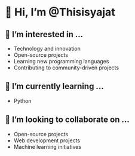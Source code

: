 # 👋 Hi, I’m @Thisisyajat

## 👀 I’m interested in ...
- Technology and innovation
- Open-source projects
- Learning new programming languages
- Contributing to community-driven projects

## 🌱 I’m currently learning ...
- Python

## 💞️ I’m looking to collaborate on ...
- Open-source projects
- Web development projects
- Machine learning initiatives

<!---
Thisisyajat/Thisisyajat is a ✨ special ✨ repository because its `README.md` (this file) appears on your GitHub profile.
You can click the Preview link to take a look at your changes.
--->
